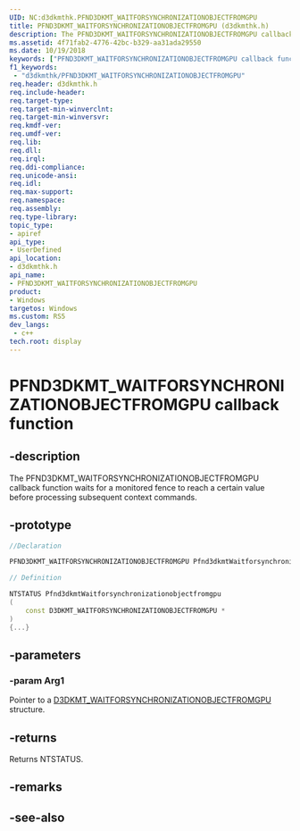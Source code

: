 ```yaml
---
UID: NC:d3dkmthk.PFND3DKMT_WAITFORSYNCHRONIZATIONOBJECTFROMGPU
title: PFND3DKMT_WAITFORSYNCHRONIZATIONOBJECTFROMGPU (d3dkmthk.h)
description: The PFND3DKMT_WAITFORSYNCHRONIZATIONOBJECTFROMGPU callback function waits for a monitored fence to reach a certain value before processing subsequent context commands.
ms.assetid: 4f71fab2-4776-42bc-b329-aa31ada29550
ms.date: 10/19/2018
keywords: ["PFND3DKMT_WAITFORSYNCHRONIZATIONOBJECTFROMGPU callback function"]
f1_keywords:
 - "d3dkmthk/PFND3DKMT_WAITFORSYNCHRONIZATIONOBJECTFROMGPU"
req.header: d3dkmthk.h
req.include-header:
req.target-type:
req.target-min-winverclnt:
req.target-min-winversvr:
req.kmdf-ver:
req.umdf-ver:
req.lib:
req.dll:
req.irql: 
req.ddi-compliance:
req.unicode-ansi:
req.idl:
req.max-support:
req.namespace:
req.assembly:
req.type-library: 
topic_type: 
- apiref
api_type: 
- UserDefined
api_location: 
- d3dkmthk.h
api_name: 
- PFND3DKMT_WAITFORSYNCHRONIZATIONOBJECTFROMGPU
product:
- Windows
targetos: Windows
ms.custom: RS5
dev_langs:
 - c++
tech.root: display
---
```


# PFND3DKMT_WAITFORSYNCHRONIZATIONOBJECTFROMGPU callback function

## -description

The PFND3DKMT_WAITFORSYNCHRONIZATIONOBJECTFROMGPU callback function waits for a monitored fence to reach a certain value before processing subsequent context commands.

## -prototype

```cpp
//Declaration

PFND3DKMT_WAITFORSYNCHRONIZATIONOBJECTFROMGPU Pfnd3dkmtWaitforsynchronizationobjectfromgpu; 

// Definition

NTSTATUS Pfnd3dkmtWaitforsynchronizationobjectfromgpu 
(
	const D3DKMT_WAITFORSYNCHRONIZATIONOBJECTFROMGPU *
)
{...}

```

## -parameters

### -param Arg1

Pointer to a [D3DKMT_WAITFORSYNCHRONIZATIONOBJECTFROMGPU](ns-d3dkmthk-_d3dkmt_waitforsynchronizationobjectfromgpu.md) structure.

## -returns

Returns NTSTATUS.


## -remarks




## -see-also
